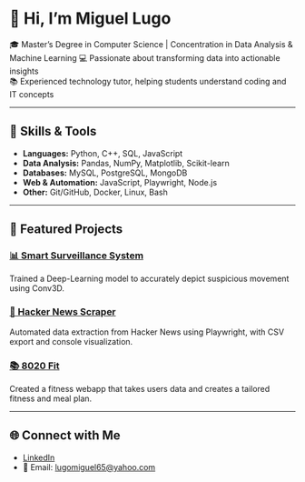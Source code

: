 # 👋 Hi, I’m Miguel Lugo  

🎓 Master’s Degree in Computer Science | Concentration in Data Analysis & Machine Learning
💻 Passionate about transforming data into actionable insights  
📚 Experienced technology tutor, helping students understand coding and IT concepts  

---

## 🔧 Skills & Tools  
- **Languages:** Python, C++, SQL, JavaScript  
- **Data Analysis:** Pandas, NumPy, Matplotlib, Scikit-learn  
- **Databases:** MySQL, PostgreSQL, MongoDB  
- **Web & Automation:** JavaScript, Playwright, Node.js  
- **Other:** Git/GitHub, Docker, Linux, Bash  

---

## 📌 Featured Projects  

### [📊 Smart Surveillance System](https://github.com/mlugo12/Smart-Surveillance-System-Project)  
Trained a Deep-Learning model to accurately depict suspicious movement using Conv3D.

### [📰 Hacker News Scraper](https://github.com/mlugo12/My-Projects/tree/main/Hacker_News_Scraper) 
Automated data extraction from Hacker News using Playwright, with CSV export and console visualization.  

### [📚 8020 Fit](https://github.com/mlugo12/CS-Capstone-Project-8020Fit)  
Created a fitness webapp that takes users data and creates a tailored fitness and meal plan.

---

## 🌐 Connect with Me  
- [LinkedIn]((https://www.linkedin.com/in/miguel-lugo-main))  
- 📧 Email: lugomiguel65@yahoo.com  
